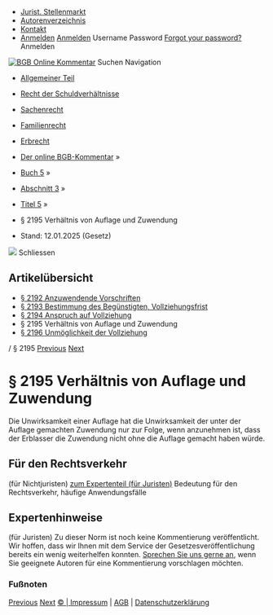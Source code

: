  * [Jurist. Stellenmarkt](https://bgb.kommentar.de/Buch-5/Abschnitt-3/Titel-5/</job-board> "Jurist. Stellenmarkt")
  * [Autorenverzeichnis](https://bgb.kommentar.de/Buch-5/Abschnitt-3/Titel-5/</Autorenverzeichnis> "Autorenverzeichnis")
  * [Kontakt](https://bgb.kommentar.de/Buch-5/Abschnitt-3/Titel-5/</Kontakt>)
  * [Anmelden](https://bgb.kommentar.de/Buch-5/Abschnitt-3/Titel-5/<#login> "show login form") [Anmelden](https://bgb.kommentar.de/Buch-5/Abschnitt-3/Titel-5/<#> "hide login form") Username Password
[Forgot your password?](https://bgb.kommentar.de/Buch-5/Abschnitt-3/Titel-5/</user/forgotpassword>) Anmelden 


[![BGB Online Kommentar](https://bgb.kommentar.de/extension/bgb/design/bgb/images/logo.png)](https://bgb.kommentar.de/Buch-5/Abschnitt-3/Titel-5/</> "BGB Online Kommentar")
Suchen
Navigation
  * [Allgemeiner Teil](https://bgb.kommentar.de/Buch-5/Abschnitt-3/Titel-5/</Buch-1>)
  * [Recht der Schuldverhältnisse](https://bgb.kommentar.de/Buch-5/Abschnitt-3/Titel-5/</Buch-2>)
  * [Sachenrecht](https://bgb.kommentar.de/Buch-5/Abschnitt-3/Titel-5/</Buch-3>)
  * [Familienrecht](https://bgb.kommentar.de/Buch-5/Abschnitt-3/Titel-5/</Buch-4>)
  * [Erbrecht](https://bgb.kommentar.de/Buch-5/Abschnitt-3/Titel-5/</Buch-5>)


  * [Der online BGB-Kommentar](https://bgb.kommentar.de/Buch-5/Abschnitt-3/Titel-5/</>) »
  * [Buch 5](https://bgb.kommentar.de/Buch-5/Abschnitt-3/Titel-5/</Buch-5>) »
  * [Abschnitt 3](https://bgb.kommentar.de/Buch-5/Abschnitt-3/Titel-5/</Buch-5/Abschnitt-3>) »
  * [Titel 5](https://bgb.kommentar.de/Buch-5/Abschnitt-3/Titel-5/</Buch-5/Abschnitt-3/Titel-5>) »
  * § 2195 Verhältnis von Auflage und Zuwendung 
  * Stand: 12.01.2025 (Gesetz) 


![](https://vg01.met.vgwort.de/na/1c9909529ead4f509072c06d9081a7d5)
Schliessen 
## Artikelübersicht
  * [ § 2192 Anzuwendende Vorschriften ](https://bgb.kommentar.de/Buch-5/Abschnitt-3/Titel-5/</Buch-5/Abschnitt-3/Titel-5/Anzuwendende-Vorschriften>)
  * [ § 2193 Bestimmung des Begünstigten, Vollziehungsfrist ](https://bgb.kommentar.de/Buch-5/Abschnitt-3/Titel-5/</Buch-5/Abschnitt-3/Titel-5/Bestimmung-des-Beguenstigten-Vollziehungsfrist>)
  * [ § 2194 Anspruch auf Vollziehung ](https://bgb.kommentar.de/Buch-5/Abschnitt-3/Titel-5/</Buch-5/Abschnitt-3/Titel-5/Anspruch-auf-Vollziehung>)
  * § 2195 Verhältnis von Auflage und Zuwendung 
  * [ § 2196 Unmöglichkeit der Vollziehung ](https://bgb.kommentar.de/Buch-5/Abschnitt-3/Titel-5/</Buch-5/Abschnitt-3/Titel-5/Unmoeglichkeit-der-Vollziehung>)


/ § 2195 
[Previous](https://bgb.kommentar.de/Buch-5/Abschnitt-3/Titel-5/</Buch-5/Abschnitt-3/Titel-5/Anspruch-auf-Vollziehung> "§ 2194 Anspruch auf Vollziehung") [Next](https://bgb.kommentar.de/Buch-5/Abschnitt-3/Titel-5/</Buch-5/Abschnitt-3/Titel-5/Unmoeglichkeit-der-Vollziehung> "§ 2196 Unmöglichkeit der Vollziehung")
# § 2195 Verhältnis von Auflage und Zuwendung
Die Unwirksamkeit einer Auflage hat die Unwirksamkeit der unter der Auflage gemachten Zuwendung nur zur Folge, wenn anzunehmen ist, dass der Erblasser die Zuwendung nicht ohne die Auflage gemacht haben würde.
## Für den Rechtsverkehr 
(für Nichtjuristen)
[zum Expertenteil (für Juristen)](https://bgb.kommentar.de/Buch-5/Abschnitt-3/Titel-5/<#expertenhinweise>)
Bedeutung für den Rechtsverkehr, häufige Anwendungsfälle
## Expertenhinweise
(für Juristen)
Zu dieser Norm ist noch keine Kommentierung veröffentlicht. Wir hoffen, dass wir Ihnen mit dem Service der Gesetzesveröffentlichung bereits ein wenig weiterhelfen konnten. [Sprechen Sie uns gerne an](https://bgb.kommentar.de/Buch-5/Abschnitt-3/Titel-5/</Kontakt>), wenn Sie geeignete Autoren für eine Kommentierung vorschlagen möchten. 
### Fußnoten
[Previous](https://bgb.kommentar.de/Buch-5/Abschnitt-3/Titel-5/</Buch-5/Abschnitt-3/Titel-5/Anspruch-auf-Vollziehung> "§ 2194 Anspruch auf Vollziehung") [Next](https://bgb.kommentar.de/Buch-5/Abschnitt-3/Titel-5/</Buch-5/Abschnitt-3/Titel-5/Unmoeglichkeit-der-Vollziehung> "§ 2196 Unmöglichkeit der Vollziehung")
[© | Impressum](https://bgb.kommentar.de/Buch-5/Abschnitt-3/Titel-5/</Kontakt>) | [AGB](https://bgb.kommentar.de/Buch-5/Abschnitt-3/Titel-5/</AGB>) | [Datenschutzerklärung](https://bgb.kommentar.de/Buch-5/Abschnitt-3/Titel-5/</Datenschutzerklaerung-fuer-Leser>)
